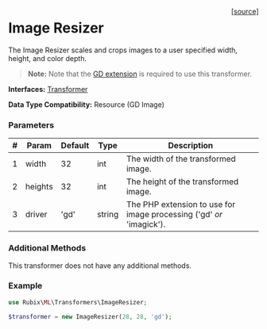 <span style="float:right;"><a href="https://github.com/RubixML/RubixML/blob/master/src/Transformers/ImageResizer.php">[source]</a></span>

# Image Resizer
The Image Resizer scales and crops images to a user specified width, height, and color depth.

> **Note:** Note that the [GD extension](https://php.net/manual/en/book.image.php) is required to use this transformer.

**Interfaces:** [Transformer](api.md#transformer)

**Data Type Compatibility:** Resource (GD Image)

### Parameters
| # | Param | Default | Type | Description |
|---|---|---|---|---|
| 1 | width | 32 | int | The width of the transformed image. |
| 2 | heights | 32 | int | The height of the transformed image. |
| 3 | driver | 'gd' | string | The PHP extension to use for image processing ('gd' *or* 'imagick'). |

### Additional Methods
This transformer does not have any additional methods.

### Example
```php
use Rubix\ML\Transformers\ImageResizer;

$transformer = new ImageResizer(28, 28, 'gd');
```